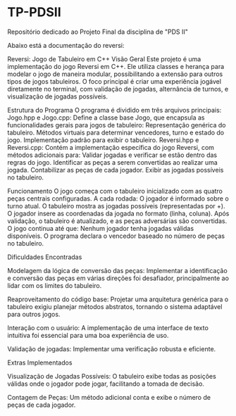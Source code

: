 # TP-PDSII
Repositório dedicado ao Projeto Final da disciplina de "PDS II"

Abaixo está a documentação do reversi:

Reversi: Jogo de Tabuleiro em C++
Visão Geral
Este projeto é uma implementação do jogo Reversi em C++. Ele utiliza classes e herança para modelar o jogo de maneira modular, possibilitando a extensão para outros tipos de jogos tabuleiros. O foco principal é criar uma experiência jogável diretamente no terminal, com validação de jogadas, alternância de turnos, e visualização de jogadas possíveis.

Estrutura do Programa
O programa é dividido em três arquivos principais:
Jogo.hpp e Jogo.cpp:
Define a classe base Jogo, que encapsula as funcionalidades gerais para jogos de tabuleiro:
Representação genérica do tabuleiro.
Métodos virtuais para determinar vencedores, turno e estado do jogo.
Implementação padrão para exibir o tabuleiro.
Reversi.hpp e Reversi.cpp:
Contém a implementação específica do jogo Reversi, com métodos adicionais para:
Validar jogadas e verificar se estão dentro das regras do jogo.
Identificar as peças a serem convertidas ao realizar uma jogada.
Contabilizar as peças de cada jogador.
Exibir as jogadas possíveis no tabuleiro.

Funcionamento
O jogo começa com o tabuleiro inicializado com as quatro peças centrais configuradas.
A cada rodada:
O jogador é informado sobre o turno atual.
O tabuleiro mostra as jogadas possíveis (representadas por +).
O jogador insere as coordenadas da jogada no formato (linha, coluna).
Após validação, o tabuleiro é atualizado, e as peças adversárias são convertidas.
O jogo continua até que:
Nenhum jogador tenha jogadas válidas disponíveis.
O programa declara o vencedor baseado no número de peças no tabuleiro.

Dificuldades Encontradas

Modelagem da lógica de conversão das peças:
Implementar a identificação e conversão das peças em várias direções foi desafiador, principalmente ao lidar com os limites do tabuleiro.

Reaproveitamento do código base:
Projetar uma arquitetura genérica para o tabuleiro exigiu planejar métodos abstratos, tornando o sistema adaptável para outros jogos.

Interação com o usuário:
A implementação de uma interface de texto intuitiva foi essencial para uma boa experiência de uso.

Validação de jogadas: 
Implementar uma verificação robusta e eficiente.

Extras Implementados

Visualização de Jogadas Possíveis:
O tabuleiro exibe todas as posições válidas onde o jogador pode jogar, facilitando a tomada de decisão.

Contagem de Peças:
Um método adicional conta e exibe o número de peças de cada jogador.


